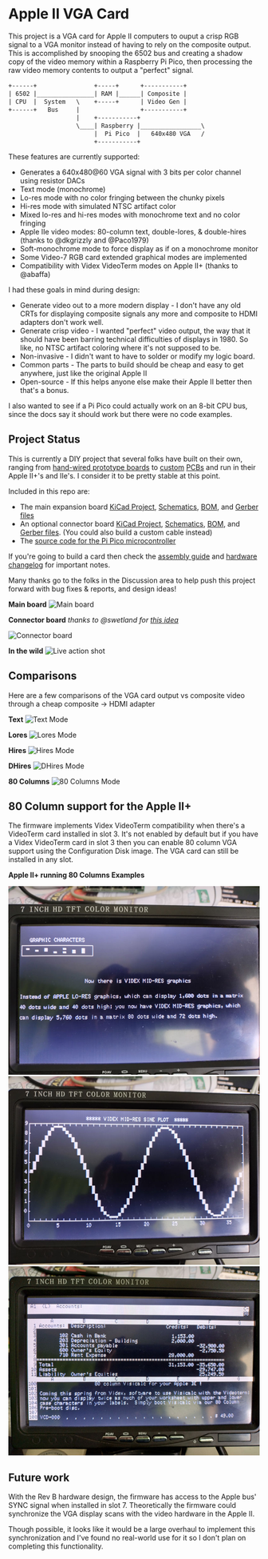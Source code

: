 # Apple II VGA Card

This project is a VGA card for Apple II computers to ouput a crisp RGB signal to a
VGA monitor instead of having to rely on the composite output. This is accomplished
by snooping the 6502 bus and creating a shadow copy of the video memory within a
Raspberry Pi Pico, then processing the raw video memory contents to output a "perfect"
signal.

    +------+                +-----+      +-----------+
    | 6502 |________________| RAM |______| Composite | 
    | CPU  |  System   \    +-----+      | Video Gen |
    +------+   Bus     |                 +-----------+
                       |    +-----------+
                       \____| Raspberry |_________________\
                            |  Pi Pico  |   640x480 VGA   /
                            +-----------+

These features are currently supported:
 * Generates a 640x480@60 VGA signal with 3 bits per color channel using resistor DACs
 * Text mode (monochrome)
 * Lo-res mode with no color fringing between the chunky pixels
 * Hi-res mode with simulated NTSC artifact color
 * Mixed lo-res and hi-res modes with monochrome text and no color fringing
 * Apple IIe video modes: 80-column text, double-lores, & double-hires
   (thanks to @dkgrizzly and @Paco1979)
 * Soft-monochrome mode to force display as if on a monochrome monitor
 * Some Video-7 RGB card extended graphical modes are implemented
 * Compatibility with Videx VideoTerm modes on Apple II+ (thanks to @abaffa)

I had these goals in mind during design:
 * Generate video out to a more modern display - I don't have any old CRTs for
   displaying composite signals any more and composite to HDMI adapters don't work well.
 * Generate crisp video - I wanted "perfect" video output, the way that it should have
   been barring technical difficulties of displays in 1980. So like, no NTSC artifact
   coloring where it's not supposed to be.
 * Non-invasive - I didn't want to have to solder or modify my logic board.
 * Common parts - The parts to build should be cheap and easy to get anywhere,
   just like the original Apple II
 * Open-source - If this helps anyone else make their Apple II better then that's
   a bonus.

I also wanted to see if a Pi Pico could actually work on an 8-bit CPU bus, since the docs
say it should work but there were no code examples.


## Project Status

This is currently a DIY project that several folks have built on their own, ranging from
[hand-wired prototype boards](docs/prototype_card.jpg) to
[custom](https://user-images.githubusercontent.com/7944844/243266290-d05ce815-0a3d-4464-a4da-49dd44d71e92.jpg)
[PCBs](https://user-images.githubusercontent.com/94628/253134471-0d5ad359-75ae-400a-acfa-885c80c36e78.jpg)
and run in their Apple II+'s and IIe's. I consider it to be pretty stable at this point.

Included in this repo are:
 * The main expansion board [KiCad Project](AppleVGA/), [Schematics](AppleVGA/AppleVGA.pdf),
   [BOM](AppleVGA/AppleVGA_BOM.csv), and [Gerber files](AppleVGA/outputs/)
 * An optional connector board [KiCad Project](AppleVGA-Connector/),
   [Schematics](AppleVGA-Connector/AppleVGA-Connector.pdf),
   [BOM](AppleVGA-Connector/AppleVGA-Connector_BOM.csv),
   and [Gerber files](AppleVGA-Connector/outputs/). (You could also build a custom cable instead)
 * The [source code for the Pi Pico microcontroller](pico/)

If you're going to build a card then check the [assembly guide](docs/Assembly.md) and
[hardware changelog](AppleVGA/CHANGELOG.txt) for important notes.

Many thanks go to the folks in the Discussion area to help push this project forward with bug
fixes & reports, and design ideas!

**Main board**
![Main board](docs/board_rev_b.jpg)

**Connector board**
_thanks to @swetland for [this idea](https://github.com/markadev/AppleII-VGA/discussions/15#discussioncomment-6432841)_

![Connector board](docs/connector_board.jpg)

**In the wild**
![Live action shot](docs/installed_in_iie.jpg)


## Comparisons

Here are a few comparisons of the VGA card output vs composite video through
a cheap composite -> HDMI adapter

**Text**
![Text Mode](docs/composite_vs_vga_text.jpg)

**Lores**
![Lores Mode](docs/composite_vs_vga_lores.jpg)

**Hires**
![Hires Mode](docs/composite_vs_vga_hires.jpg)

**DHires**
![DHires Mode](docs/composite_vs_vga_dhires.jpg)

**80 Columns**
![80 Columns Mode](docs/composite_vs_vga_80columms.jpg)


## 80 Column support for the Apple II+

The firmware implements Videx VideoTerm compatibility when there's a VideoTerm card installed
in slot 3. It's not enabled by default but if you have a Videx VideoTerm card in slot 3
then you can enable 80 column VGA support using the Configuration Disk image. The VGA card
can still be installed in any slot.

**Apple II+ running 80 Columns Examples**

![AppleII 80 Columms Mode 1](docs/apple2plus_videx_80columns1.jpg)
![AppleII 80 Columms Mode 2](docs/apple2plus_videx_80columns2.jpg)
![AppleII 80 Columms Mode 3](docs/apple2plus_videx_80columns3.jpg)


## Future work

With the Rev B hardware design, the firmware has access to the Apple bus' SYNC signal
when installed in slot 7. Theoretically the firmware could synchronize the VGA display
scans with the video hardware in the Apple II.

Though possible, it looks like it would be a large overhaul to implement this synchronization
and I've found no real-world use for it so I don't plan on completing this functionality.
